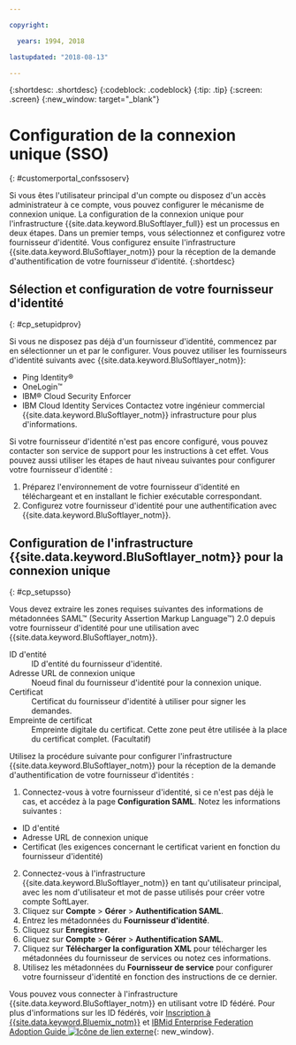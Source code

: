 ```yaml
---

copyright:

  years: 1994, 2018

lastupdated: "2018-08-13"

---
```


{:shortdesc: .shortdesc}
{:codeblock: .codeblock}
{:tip: .tip}
{:screen: .screen}
{:new_window: target="_blank"}


# Configuration de la connexion unique (SSO)
{: #customerportal_confssoserv}

Si vous êtes l'utilisateur principal d'un compte ou disposez d'un accès administrateur à ce compte, vous pouvez configurer le mécanisme de connexion unique. La configuration de la connexion unique pour l'infrastructure {{site.data.keyword.BluSoftlayer_full}} est un processus en deux étapes.  Dans un premier temps, vous sélectionnez et configurez votre fournisseur d'identité. Vous configurez ensuite l'infrastructure {{site.data.keyword.BluSoftlayer_notm}} pour la réception de la demande d'authentification de votre fournisseur d'identité.
{:shortdesc}

## Sélection et configuration de votre fournisseur d'identité
{: #cp_setupidprov}

Si vous ne disposez pas déjà d'un fournisseur d'identité, commencez par en sélectionner un et par le configurer. Vous pouvez utiliser les fournisseurs d'identité suivants avec {{site.data.keyword.BluSoftlayer_notm}}:
* Ping Identity&reg;
* OneLogin&trade;
* IBM&reg; Cloud Security Enforcer
* IBM Cloud Identity Services
Contactez votre ingénieur commercial {{site.data.keyword.BluSoftlayer_notm}} infrastructure pour plus d'informations.

Si votre fournisseur d'identité n'est pas encore configuré, vous pouvez contacter son service de support pour les instructions à cet effet. Vous pouvez aussi utiliser les étapes de haut niveau suivantes pour configurer votre fournisseur d'identité :
1. Préparez l'environnement de votre fournisseur d'identité en téléchargeant et en installant le fichier exécutable correspondant.
2. Configurez votre fournisseur d'identité pour une authentification avec {{site.data.keyword.BluSoftlayer_notm}}.

## Configuration de l'infrastructure {{site.data.keyword.BluSoftlayer_notm}} pour la connexion unique
{: #cp_setupsso}

Vous devez extraire les zones requises suivantes des informations de métadonnées SAML&trade; (Security Assertion Markup Language&trade;) 2.0 depuis votre fournisseur d'identité pour une utilisation avec {{site.data.keyword.BluSoftlayer_notm}}.
<dl>
<dt>ID d'entité</dt>
<dd>ID d'entité du fournisseur d'identité.</dd>
<dt>Adresse URL de connexion unique</dt>
<dd>Noeud final du fournisseur d'identité pour la connexion unique.</dd>
<dt>Certificat</dt>
<dd>Certificat du fournisseur d'identité à utiliser pour signer les demandes.</dd>
<dt>Empreinte de certificat</dt>
<dd>Empreinte digitale du certificat. Cette zone peut être utilisée à la place du certificat complet. (Facultatif)</dd>
</dl>

Utilisez la procédure suivante pour configurer l'infrastructure {{site.data.keyword.BluSoftlayer_notm}} pour la réception de la demande d'authentification de votre fournisseur d'identités :
1. Connectez-vous à votre fournisseur d'identité, si ce n'est pas déjà le cas, et accédez à la page **Configuration SAML**. Notez les informations suivantes :
  * ID d'entité
  * Adresse URL de connexion unique
  * Certificat (les exigences concernant le certificat varient en fonction du fournisseur d'identité)
2. Connectez-vous à l'infrastructure {{site.data.keyword.BluSoftlayer_notm}} en tant qu'utilisateur principal, avec les nom d'utilisateur et mot de passe utilisés pour créer votre compte SoftLayer.
3. Cliquez sur **Compte** > **Gérer** > **Authentification SAML**.
4. Entrez les métadonnées du **Fournisseur d'identité**.
5. Cliquez sur **Enregistrer**.
6. Cliquez sur **Compte** > **Gérer** > **Authentification SAML**.
7. Cliquez sur **Télécharger la configuration XML** pour télécharger les métadonnées du fournisseur de services ou notez ces informations.
8. Utilisez les métadonnées du **Fournisseur de service** pour configurer votre fournisseur d'identité en fonction des instructions de ce dernier.  

Vous pouvez vous connecter à l'infrastructure {{site.data.keyword.BluSoftlayer_notm}} en utilisant votre ID fédéré. Pour plus d'informations sur les ID fédérés, voir [Inscription à {{site.data.keyword.Bluemix_notm}}](/docs/account/adminpublic.html) et [IBMid Enterprise Federation Adoption Guide ![Icône de lien externe](../icons/launch-glyph.svg)](https://ibm.box.com/v/IBMid-Federation-Guide){: new_window}.
